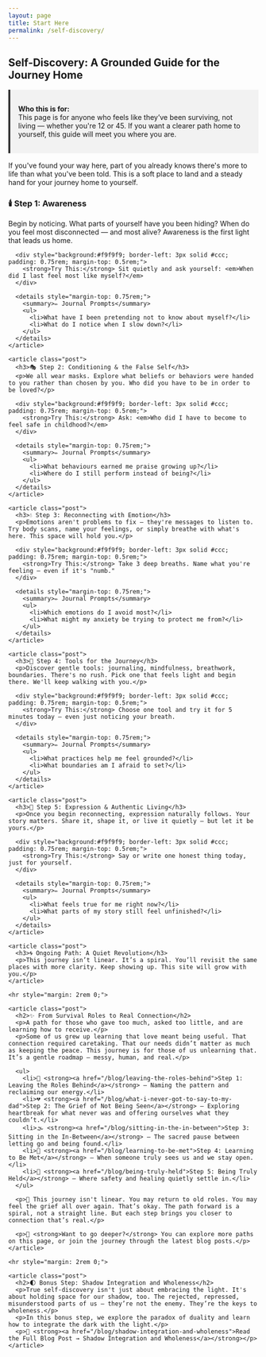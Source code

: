 ```yaml
---
layout: page
title: Start Here
permalink: /self-discovery/
---
```


<main>
  <section class="blog-intro">
    <h2>Self-Discovery: A Grounded Guide for the Journey Home</h2>
    <div style="background: #f2f2f2; padding: 1rem; border-left: 4px solid #333; margin-bottom: 1rem;">
      <p><strong>Who this is for:</strong><br>
      This page is for anyone who feels like they’ve been surviving, not living — whether you're 12 or 45.  
      If you want a clearer path home to yourself, this guide will meet you where you are.</p>
    </div>
    <p>If you've found your way here, part of you already knows there's more to life than what you've been told. This is a soft place to land and a steady hand for your journey home to yourself.</p>
  </section>

  <section class="blog-list">
    <article class="post">
      <h3>🕯️ Step 1: Awareness</h3>
      <p>Begin by noticing. What parts of yourself have you been hiding? When do you feel most disconnected — and most alive? Awareness is the first light that leads us home.</p>

      <div style="background:#f9f9f9; border-left: 3px solid #ccc; padding: 0.75rem; margin-top: 0.5rem;">
        <strong>Try This:</strong> Sit quietly and ask yourself: <em>When did I last feel most like myself?</em>
      </div>

      <details style="margin-top: 0.75rem;">
        <summary>✏️ Journal Prompts</summary>
        <ul>
          <li>What have I been pretending not to know about myself?</li>
          <li>What do I notice when I slow down?</li>
        </ul>
      </details>
    </article>

    <article class="post">
      <h3>🎭 Step 2: Conditioning & the False Self</h3>
      <p>We all wear masks. Explore what beliefs or behaviors were handed to you rather than chosen by you. Who did you have to be in order to be loved?</p>

      <div style="background:#f9f9f9; border-left: 3px solid #ccc; padding: 0.75rem; margin-top: 0.5rem;">
        <strong>Try This:</strong> Ask: <em>Who did I have to become to feel safe in childhood?</em>
      </div>

      <details style="margin-top: 0.75rem;">
        <summary>✏️ Journal Prompts</summary>
        <ul>
          <li>What behaviours earned me praise growing up?</li>
          <li>Where do I still perform instead of being?</li>
        </ul>
      </details>
    </article>

    <article class="post">
      <h3>💧 Step 3: Reconnecting with Emotion</h3>
      <p>Emotions aren't problems to fix — they're messages to listen to. Try body scans, name your feelings, or simply breathe with what's here. This space will hold you.</p>

      <div style="background:#f9f9f9; border-left: 3px solid #ccc; padding: 0.75rem; margin-top: 0.5rem;">
        <strong>Try This:</strong> Take 3 deep breaths. Name what you're feeling — even if it's "numb."
      </div>

      <details style="margin-top: 0.75rem;">
        <summary>✏️ Journal Prompts</summary>
        <ul>
          <li>Which emotions do I avoid most?</li>
          <li>What might my anxiety be trying to protect me from?</li>
        </ul>
      </details>
    </article>

    <article class="post">
      <h3>🧰 Step 4: Tools for the Journey</h3>
      <p>Discover gentle tools: journaling, mindfulness, breathwork, boundaries. There's no rush. Pick one that feels light and begin there. We'll keep walking with you.</p>

      <div style="background:#f9f9f9; border-left: 3px solid #ccc; padding: 0.75rem; margin-top: 0.5rem;">
        <strong>Try This:</strong> Choose one tool and try it for 5 minutes today — even just noticing your breath.
      </div>

      <details style="margin-top: 0.75rem;">
        <summary>✏️ Journal Prompts</summary>
        <ul>
          <li>What practices help me feel grounded?</li>
          <li>What boundaries am I afraid to set?</li>
        </ul>
      </details>
    </article>

    <article class="post">
      <h3>🎤 Step 5: Expression & Authentic Living</h3>
      <p>Once you begin reconnecting, expression naturally follows. Your story matters. Share it, shape it, or live it quietly — but let it be yours.</p>

      <div style="background:#f9f9f9; border-left: 3px solid #ccc; padding: 0.75rem; margin-top: 0.5rem;">
        <strong>Try This:</strong> Say or write one honest thing today, just for yourself.
      </div>

      <details style="margin-top: 0.75rem;">
        <summary>✏️ Journal Prompts</summary>
        <ul>
          <li>What feels true for me right now?</li>
          <li>What parts of my story still feel unfinished?</li>
        </ul>
      </details>
    </article>

    <article class="post">
      <h3>🌀 Ongoing Path: A Quiet Revolution</h3>
      <p>This journey isn’t linear. It’s a spiral. You’ll revisit the same places with more clarity. Keep showing up. This site will grow with you.</p>
    </article>

    <hr style="margin: 2rem 0;">

    <article class="post">
      <h2>✨ From Survival Roles to Real Connection</h2>
      <p>A path for those who gave too much, asked too little, and are learning how to receive.</p>
      <p>Some of us grew up learning that love meant being useful. That connection required caretaking. That our needs didn’t matter as much as keeping the peace. This journey is for those of us unlearning that. It’s a gentle roadmap — messy, human, and real.</p>

      <ul>
        <li>🛑 <strong><a href="/blog/leaving-the-roles-behind">Step 1: Leaving the Roles Behind</a></strong> — Naming the pattern and reclaiming our energy.</li>
        <li>💔 <strong><a href="/blog/what-i-never-got-to-say-to-my-dad">Step 2: The Grief of Not Being Seen</a></strong> — Exploring heartbreak for what never was and offering ourselves what they couldn’t.</li>
        <li>🌫️ <strong><a href="/blog/sitting-in-the-in-between">Step 3: Sitting in the In-Between</a></strong> — The sacred pause between letting go and being found.</li>
        <li>🌱 <strong><a href="/blog/learning-to-be-met">Step 4: Learning to Be Met</a></strong> — When someone truly sees us and we stay open.</li>
        <li>🤝 <strong><a href="/blog/being-truly-held">Step 5: Being Truly Held</a></strong> — Where safety and healing quietly settle in.</li>
      </ul>

      <p>🔁 This journey isn't linear. You may return to old roles. You may feel the grief all over again. That’s okay. The path forward is a spiral, not a straight line. But each step brings you closer to connection that’s real.</p>

      <p>🧭 <strong>Want to go deeper?</strong> You can explore more paths on this page, or join the journey through the latest blog posts.</p>
    </article>

    <hr style="margin: 2rem 0;">

    <article class="post">
      <h2>🌓 Bonus Step: Shadow Integration and Wholeness</h2>
      <p>True self-discovery isn't just about embracing the light. It's about holding space for our shadow, too. The rejected, repressed, misunderstood parts of us — they’re not the enemy. They’re the keys to wholeness.</p>
      <p>In this bonus step, we explore the paradox of duality and learn how to integrate the dark with the light.</p>
      <p>🖤 <strong><a href="/blog/shadow-integration-and-wholeness">Read the Full Blog Post → Shadow Integration and Wholeness</a></strong></p>
    </article>
  </section>
</main>
